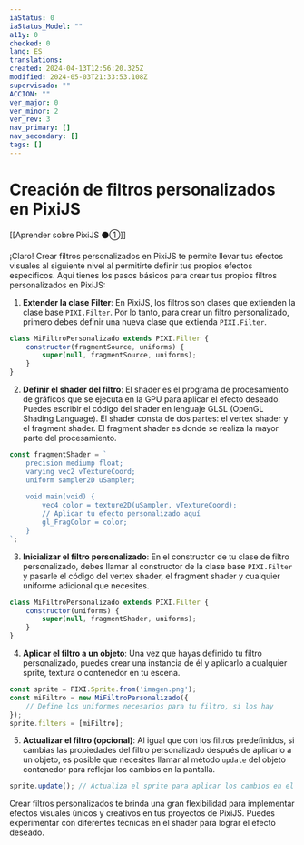 ```yaml
---
iaStatus: 0
iaStatus_Model: ""
a11y: 0
checked: 0
lang: ES
translations: 
created: 2024-04-13T12:56:20.325Z
modified: 2024-05-03T21:33:53.108Z
supervisado: ""
ACCION: ""
ver_major: 0
ver_minor: 2
ver_rev: 3
nav_primary: []
nav_secondary: []
tags: []
---
```

# Creación de filtros personalizados en PixiJS

[[Aprender sobre PixiJS ⚫①]]

¡Claro! Crear filtros personalizados en PixiJS te permite llevar tus efectos visuales al siguiente nivel al permitirte definir tus propios efectos específicos. Aquí tienes los pasos básicos para crear tus propios filtros personalizados en PixiJS:

1. **Extender la clase Filter**: En PixiJS, los filtros son clases que extienden la clase base `PIXI.Filter`. Por lo tanto, para crear un filtro personalizado, primero debes definir una nueva clase que extienda `PIXI.Filter`.

```javascript
class MiFiltroPersonalizado extends PIXI.Filter {
    constructor(fragmentSource, uniforms) {
        super(null, fragmentSource, uniforms);
    }
}
```

2. **Definir el shader del filtro**: El shader es el programa de procesamiento de gráficos que se ejecuta en la GPU para aplicar el efecto deseado. Puedes escribir el código del shader en lenguaje GLSL (OpenGL Shading Language). El shader consta de dos partes: el vertex shader y el fragment shader. El fragment shader es donde se realiza la mayor parte del procesamiento.

```javascript
const fragmentShader = `
    precision mediump float;
    varying vec2 vTextureCoord;
    uniform sampler2D uSampler;
    
    void main(void) {
        vec4 color = texture2D(uSampler, vTextureCoord);
        // Aplicar tu efecto personalizado aquí
        gl_FragColor = color;
    }
`;
```

3. **Inicializar el filtro personalizado**: En el constructor de tu clase de filtro personalizado, debes llamar al constructor de la clase base `PIXI.Filter` y pasarle el código del vertex shader, el fragment shader y cualquier uniforme adicional que necesites.

```javascript
class MiFiltroPersonalizado extends PIXI.Filter {
    constructor(uniforms) {
        super(null, fragmentShader, uniforms);
    }
}
```

4. **Aplicar el filtro a un objeto**: Una vez que hayas definido tu filtro personalizado, puedes crear una instancia de él y aplicarlo a cualquier sprite, textura o contenedor en tu escena.

```javascript
const sprite = PIXI.Sprite.from('imagen.png');
const miFiltro = new MiFiltroPersonalizado({
    // Define los uniformes necesarios para tu filtro, si los hay
});
sprite.filters = [miFiltro];
```

5. **Actualizar el filtro (opcional)**: Al igual que con los filtros predefinidos, si cambias las propiedades del filtro personalizado después de aplicarlo a un objeto, es posible que necesites llamar al método `update` del objeto contenedor para reflejar los cambios en la pantalla.

```javascript
sprite.update(); // Actualiza el sprite para aplicar los cambios en el filtro
```

Crear filtros personalizados te brinda una gran flexibilidad para implementar efectos visuales únicos y creativos en tus proyectos de PixiJS. Puedes experimentar con diferentes técnicas en el shader para lograr el efecto deseado.